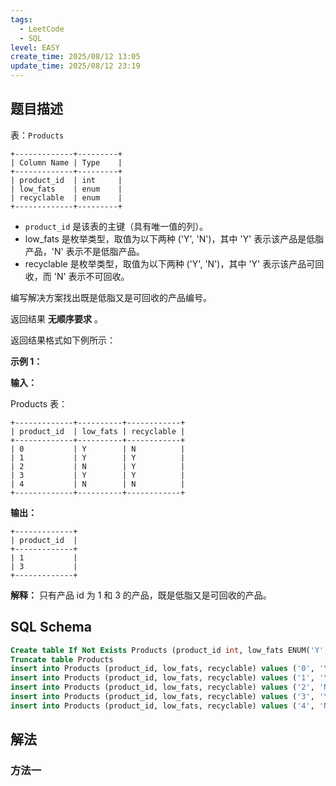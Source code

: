 ```yaml
---
tags:
  - LeetCode
  - SQL
level: EASY
create_time: 2025/08/12 13:05
update_time: 2025/08/12 23:19
---
```


## 题目描述

表：`Products`

```text
+-------------+---------+
| Column Name | Type    |
+-------------+---------+
| product_id  | int     |
| low_fats    | enum    |
| recyclable  | enum    |
+-------------+---------+
```

- `product_id` 是该表的主键（具有唯一值的列）。
- low_fats 是枚举类型，取值为以下两种 ('Y', 'N')，其中 'Y' 表示该产品是低脂产品，'N' 表示不是低脂产品。
- recyclable 是枚举类型，取值为以下两种 ('Y', 'N')，其中 'Y' 表示该产品可回收，而 'N' 表示不可回收。

编写解决方案找出既是低脂又是可回收的产品编号。

返回结果 **无顺序要求** 。

返回结果格式如下例所示：

**示例 1：**

**输入：**

Products 表：

```text
+-------------+----------+------------+
| product_id  | low_fats | recyclable |
+-------------+----------+------------+
| 0           | Y        | N          |
| 1           | Y        | Y          |
| 2           | N        | Y          |
| 3           | Y        | Y          |
| 4           | N        | N          |
+-------------+----------+------------+
```

**输出：**

```text
+-------------+
| product_id  |
+-------------+
| 1           |
| 3           |
+-------------+
```

**解释：** 只有产品 id 为 1 和 3 的产品，既是低脂又是可回收的产品。

## SQL Schema

```sql
Create table If Not Exists Products (product_id int, low_fats ENUM('Y', 'N'), recyclable ENUM('Y','N'))
Truncate table Products
insert into Products (product_id, low_fats, recyclable) values ('0', 'Y', 'N')
insert into Products (product_id, low_fats, recyclable) values ('1', 'Y', 'Y')
insert into Products (product_id, low_fats, recyclable) values ('2', 'N', 'Y')
insert into Products (product_id, low_fats, recyclable) values ('3', 'Y', 'Y')
insert into Products (product_id, low_fats, recyclable) values ('4', 'N', 'N')
```

## 解法

### 方法一
